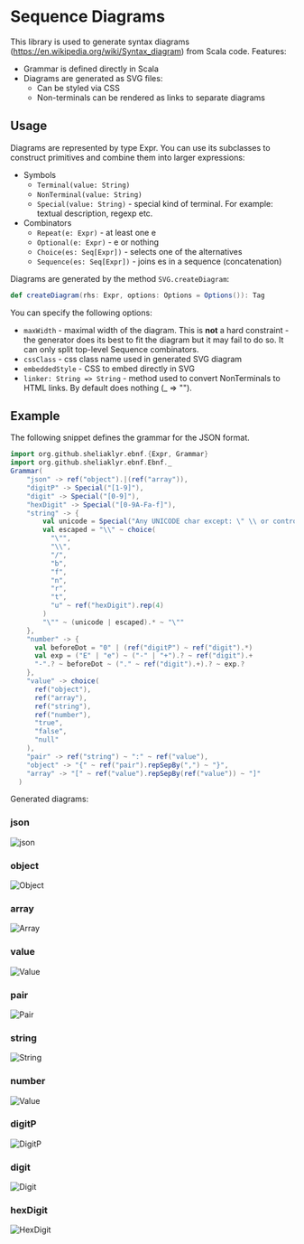 Sequence Diagrams
=======

This library is used to generate syntax diagrams (https://en.wikipedia.org/wiki/Syntax_diagram) from Scala code. 
Features:
* Grammar is defined directly in Scala
* Diagrams are generated as SVG files:
  * Can be styled via CSS
  * Non-terminals can be rendered as links to separate diagrams 
  
Usage
-----

Diagrams are represented by type Expr. You can use its subclasses 
to construct primitives and combine them into larger expressions:
* Symbols
  * `Terminal(value: String)`
  * `NonTerminal(value: String)`
  * `Special(value: String)` - special kind of terminal. For example: textual description, regexp etc.
* Combinators
  * `Repeat(e: Expr)` - at least one e
  * `Optional(e: Expr)` - e or nothing
  * `Choice(es: Seq[Expr])` - selects one of the alternatives
  * `Sequence(es: Seq[Expr])` - joins es in a sequence (concatenation)

Diagrams are generated by the method `SVG.createDiagram`:
```scala
def createDiagram(rhs: Expr, options: Options = Options()): Tag
```

You can specify the following options:
* `maxWidth` - maximal width of the diagram. This is **not** a hard constraint - the generator does its best to fit the diagram but it may fail to do so. It can only split top-level Sequence combinators.
* `cssClass` - css class name used in generated SVG diagram
* `embeddedStyle` - CSS to embed directly in SVG
* `linker: String => String` - method used to convert NonTerminals to HTML links. By default does nothing (_ => "").

Example
-------

The following snippet defines the grammar for the JSON format.
```scala
import org.github.sheliaklyr.ebnf.{Expr, Grammar}
import org.github.sheliaklyr.ebnf.Ebnf._
Grammar(
    "json" -> ref("object").|(ref("array")),
    "digitP" -> Special("[1-9]"),
    "digit" -> Special("[0-9]"),
    "hexDigit" -> Special("[0-9A-Fa-f]"),
    "string" -> {
        val unicode = Special("Any UNICODE char except: \" \\ or control character")
        val escaped = "\\" ~ choice(
          "\"",
          "\\",
          "/",
          "b",
          "f",
          "n",
          "r",
          "t",
          "u" ~ ref("hexDigit").rep(4)
        )
        "\"" ~ (unicode | escaped).* ~ "\""
    },
    "number" -> {
      val beforeDot = "0" | (ref("digitP") ~ ref("digit").*)
      val exp = ("E" | "e") ~ ("-" | "+").? ~ ref("digit").+
      "-".? ~ beforeDot ~ ("." ~ ref("digit").+).? ~ exp.?
    },
    "value" -> choice(
      ref("object"),
      ref("array"),
      ref("string"),
      ref("number"),
      "true",
      "false",
      "null"
    ),
    "pair" -> ref("string") ~ ":" ~ ref("value"),
    "object" -> "{" ~ ref("pair").repSepBy(",") ~ "}",
    "array" -> "[" ~ ref("value").repSepBy(ref("value")) ~ "]"
  )
```

Generated diagrams:

### json
![json](examples/diagrams/json/json.svg)

### object
![Object](examples/diagrams/json/object.svg)

### array
![Array](examples/diagrams/json/array.svg)

### value
![Value](examples/diagrams/json/value.svg)

### pair
![Pair](examples/diagrams/json/pair.svg)

### string
![String](examples/diagrams/json/string.svg)

### number
![Value](examples/diagrams/json/value.svg)

### digitP
![DigitP](examples/diagrams/json/digitP.svg)

### digit
![Digit](examples/diagrams/json/digit.svg)

### hexDigit
![HexDigit](examples/diagrams/json/hexDigit.svg)
